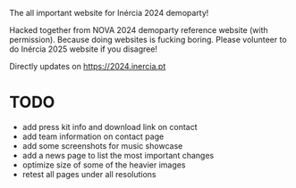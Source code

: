 The all important website for Inércia 2024 demoparty!

Hacked together from NOVA 2024 demoparty reference website (with permission). Because doing websites is fucking boring. Please volunteer to do Inércia 2025 website if you disagree!

Directly updates on https://2024.inercia.pt

# TODO

- add press kit info and download link on contact
- add team information on contact page
- add some screenshots for music showcase
- add a news page to list the most important changes
- optimize size of some of the heavier images
- retest all pages under all resolutions
